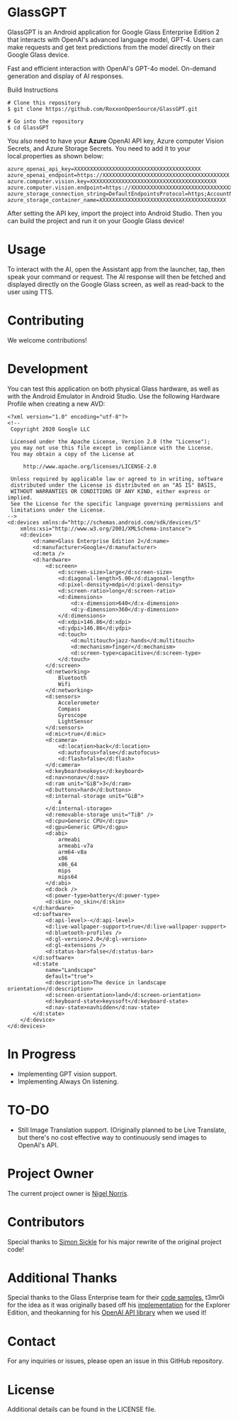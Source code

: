 
# GlassGPT
GlassGPT is an Android application for Google Glass Enterprise Edition 2 that interacts with OpenAI's advanced language model, GPT-4. Users can make requests and get text predictions from the model directly on their Google Glass device.

Fast and efficient interaction with OpenAI's GPT-4o model. On-demand generation and display of AI responses. 

Build Instructions
```
# Clone this repository
$ git clone https://github.com/RoxxonOpenSource/GlassGPT.git

# Go into the repository
$ cd GlassGPT
```
You also need to have your **Azure** OpenAI API key, Azure computer Vision Secrets, and Azure Storage Secrets. You need to add it to your local.properties as shown below:
```
azure_openai_api_key=XXXXXXXXXXXXXXXXXXXXXXXXXXXXXXXXXXXXXXXX
azure_openai_endpoint=https://XXXXXXXXXXXXXXXXXXXXXXXXXXXXXXXXXXXXXXXX.openai.azure.com/
azure.computer.vision.key=XXXXXXXXXXXXXXXXXXXXXXXXXXXXXXXXXXXXXXXX
azure.computer.vision.endpoint=https://XXXXXXXXXXXXXXXXXXXXXXXXXXXXXXXXXXXXXXXX.cognitiveservices.azure.com/
azure_storage_connection_string=DefaultEndpointsProtocol=https;AccountName=XXXXXXXXXXXXXXXX;AccountKey=XXXXXXXXXXXXXXXXXXXXXXXXXXXXXXXXXXXXXXXX;EndpointSuffix=core.windows.net
azure_storage_container_name=XXXXXXXXXXXXXXXXXXXXXXXXXXXXXXXXXXXXXXXX
```

After setting the API key, import the project into Android Studio. Then you can build the project and run it on your Google Glass device!

# Usage
To interact with the AI, open the Assistant app from the launcher, tap, then speak your command or request. The AI response will then be fetched and displayed directly on the Google Glass screen, as well as read-back to the user using TTS.

# Contributing
We welcome contributions!

# Development
You can test this application on both physical Glass hardware, as well as with the Android Emulator in Android Studio.
Use the following Hardware Profile when creating a new AVD:
```
<?xml version="1.0" encoding="utf-8"?>
<!--
 Copyright 2020 Google LLC

 Licensed under the Apache License, Version 2.0 (the "License");
 you may not use this file except in compliance with the License.
 You may obtain a copy of the License at

     http://www.apache.org/licenses/LICENSE-2.0

 Unless required by applicable law or agreed to in writing, software
 distributed under the License is distributed on an "AS IS" BASIS,
 WITHOUT WARRANTIES OR CONDITIONS OF ANY KIND, either express or implied.
 See the License for the specific language governing permissions and
 limitations under the License.
-->
<d:devices xmlns:d="http://schemas.android.com/sdk/devices/5"
    xmlns:xsi="http://www.w3.org/2001/XMLSchema-instance">
    <d:device>
        <d:name>Glass Enterprise Edition 2</d:name>
        <d:manufacturer>Google</d:manufacturer>
        <d:meta />
        <d:hardware>
            <d:screen>
                <d:screen-size>large</d:screen-size>
                <d:diagonal-length>5.00</d:diagonal-length>
                <d:pixel-density>mdpi</d:pixel-density>
                <d:screen-ratio>long</d:screen-ratio>
                <d:dimensions>
                    <d:x-dimension>640</d:x-dimension>
                    <d:y-dimension>360</d:y-dimension>
                </d:dimensions>
                <d:xdpi>146.86</d:xdpi>
                <d:ydpi>146.86</d:ydpi>
                <d:touch>
                    <d:multitouch>jazz-hands</d:multitouch>
                    <d:mechanism>finger</d:mechanism>
                    <d:screen-type>capacitive</d:screen-type>
                </d:touch>
            </d:screen>
            <d:networking>
                Bluetooth
                Wifi
            </d:networking>
            <d:sensors>
                Accelerometer
                Compass
                Gyroscope
                LightSensor
            </d:sensors>
            <d:mic>true</d:mic>
            <d:camera>
                <d:location>back</d:location>
                <d:autofocus>false</d:autofocus>
                <d:flash>false</d:flash>
            </d:camera>
            <d:keyboard>nokeys</d:keyboard>
            <d:nav>nonav</d:nav>
            <d:ram unit="GiB">3</d:ram>
            <d:buttons>hard</d:buttons>
            <d:internal-storage unit="GiB">
                4
            </d:internal-storage>
            <d:removable-storage unit="TiB" />
            <d:cpu>Generic CPU</d:cpu>
            <d:gpu>Generic GPU</d:gpu>
            <d:abi>
                armeabi
                armeabi-v7a
                arm64-v8a
                x86
                x86_64
                mips
                mips64
            </d:abi>
            <d:dock />
            <d:power-type>battery</d:power-type>
            <d:skin>_no_skin</d:skin>
        </d:hardware>
        <d:software>
            <d:api-level>-</d:api-level>
            <d:live-wallpaper-support>true</d:live-wallpaper-support>
            <d:bluetooth-profiles />
            <d:gl-version>2.0</d:gl-version>
            <d:gl-extensions />
            <d:status-bar>false</d:status-bar>
        </d:software>
        <d:state
            name="Landscape"
            default="true">
            <d:description>The device in landscape orientation</d:description>
            <d:screen-orientation>land</d:screen-orientation>
            <d:keyboard-state>keyssoft</d:keyboard-state>
            <d:nav-state>navhidden</d:nav-state>
        </d:state>
    </d:device>
</d:devices>
```

# In Progress
 - Implementing GPT vision support.
 - Implementing Always On listening.

# TO-DO
 - Still Image Translation support. (Originally planned to be Live Translate, but there's no cost effective way to continuously send images to OpenAI's API.

# Project Owner
The current project owner is [Nigel Norris](https://github.com/TheNameIsNigel).

# Contributors
Special thanks to [Simon Sickle](https://github.com/simonsickle) for his major rewrite of the original project code!

# Additional Thanks
Special thanks to the Glass Enterprise team for their [code samples](https://github.com/googlesamples/glass-enterprise-samples), t3mr0i for the idea as it was originally based off his [implementation](https://github.com/t3mr0i/ChatGPTGlass) for the Explorer Edition, and theokanning for his [OpenAI API library](https://github.com/TheoKanning/openai-java) when we used it!

# Contact
For any inquiries or issues, please open an issue in this GitHub repository.

# License
Additional details can be found in the LICENSE file.
